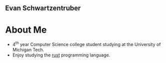 ## Evan Schwartzentruber

# About Me
- $4^{\text{th}}$ year Computer Science college student studying at the University of Michigan Tech.
- Enjoy studying the [rust](https://www.rust-lang.org/) programming language.